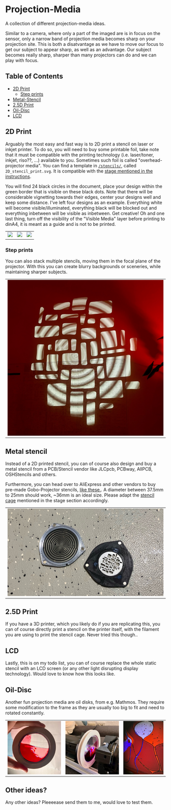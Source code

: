 # Projection-Media

A collection of different projection-media ideas.

Similar to a camera, where only a part of the imaged are is in focus on the sensor, only a narrow band of projection media becomes sharp on your projection site. This is both a disatvantage as we have to move our focus to get our subject to appear sharp, as well as an advantage. Our subject becomes really sharp, sharper than many projectors can do and we can play with focus.

## Table of Contents

* [2D Print](#2d-print)
  * [Step prints](#step-prints)
* [Metal-Stencil](#metal-stencil)
* [2.5D Print](#2.5d-print)
* [Oil-Disc](#Oil-Disc)
* [LCD](#lcd)

## 2D Print

Arguably the most easy and fast way is to 2D print a stencil on laser or inkjet printer. To do so, you will need to buy some printable foil, take note that it must be compatible with the printing technology (i.e. laser/toner, inkjet, riso??, ...) available to you. Sometimes such foil is called "overhead-projector media". You can find a template in [`/stencils/`](/stencils/2D_stencil_print.svg), called `2D_stencil_print.svg`. It is compatible with the [stage mentioned in the instructions](https://github.com/Jana-Marie/ligra/blob/main/instructions.md#Stage).

You will find 24 black circles in the document, place your design within the green border that is visible on these black dots. Note that there will be considerable vignetting towards their edges, center your designs well and keep some distance. I've left four designs as an example. Everything white will become visible/illuminated, everything black will be blocked out and everything inbetween will be visible as inbetween. Get creative! Oh and one last thing, turn off the visibility of the "Visible Media" layer before printing to dinA4, it is meant as a guide and is not to be printed.

<table>
  <tbody>
    <tr>
      <td>
        <img src="/images/Screenshot from 2024-06-15 16-40-58.png"/>
      </td>
      <td>
        <img src="/images/Screenshot from 2024-06-15 16-41-32.png"/>
      </td>
      <td>
        <img src="/images/Screenshot from 2024-06-15 16-42-16.png"/>
      </td>
    </tr>
  </tbody>
</table>

### Step prints

You can also stack multiple stencils, moving them in the focal plane of the projector. With this you can create blurry backgrounds or sceneries, while maintaining sharper subjects.

<table>
  <tbody>
    <tr>
      <td>
        <img src="/images/0b2d5d8d6d914120.jpg"/>
      </td>
    </tr>
  </tbody>
</table>

## Metal stencil

Instead of a 2D printed stencil, you can of course also design and buy a metal stencil from a PCB/Stencil vendor like JLCpcb, PCBway, AllPCB, OSHStencils and others.

Furthermore, you can head over to AliExpress and other vendors to buy pre-made Gobo-Projector stencils, [like these.](https://www.aliexpress.com/item/1005004907991627.html). A diameter between 37.5mm to 25mm should work, ~36mm is an ideal size. Please adapt the [stencil cage](https://github.com/Jana-Marie/ligra/blob/main/instructions.md#Stage) mentioned in the stage section accordingly.

<table>
  <tbody>
    <tr>
      <td>
        <img src="/images/528b30a321972028.jpg"/>
      </td>
    </tr>
  </tbody>
</table>

## 2.5D Print

If you have a 3D printer, which you likely do if you are replicating this, you can of course directly print a stencil on the printer itself, with the filament you are using to print the stencil cage. Never tried this though..

## LCD

Lastly, this is on my todo list, you can of course replace the whole static stencil with an LCD screen (or any other light disrupting display technology). Would love to know how this looks like.

## Oil-Disc

Another fun projection media are oil disks, from e.g. Mathmos. They require some modification to the frame as they are usually too big to fit and need to rotated constantly.

<table>
  <tbody>
    <tr>
      <td>
        <img src="/images/263e70de6c5d269f.jpg"/>
      </td>
      <td>
        <img src="/images/11bd2950d9579037.jpg"/>
      </td>
      <td>
        <img src="/images/da240891a95fc2dd.jpg"/>
      </td>
    </tr>
  </tbody>
</table>

## Other ideas?

Any other ideas? Pleeeease send them to me, would love to test them.